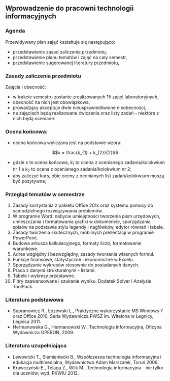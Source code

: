 ## Wprowadzenie do pracowni technologii informacyjnych

### Agenda
Przewidywany plan zajęć kształtuje się następująco:
* przedstawienie zasad zaliczenia przedmiotu,
* przedstawienie planu tematów i zajęć na cały semestr,
* przedstawienie sugerowanej literatury przedmiotu,

### Zasady zaliczenia przedmiotu
Zajęcia i obecność:
* w trakcie semestru zostanie zrealizowanych 15 zajęć laboratoryjnych,
* obecność na nich jest obowiązkowa,
* prowadzący akceptuje dwie nieusprawiedliwione nieobecności,
* na zajęciach będą realizowane ćwiczenia oraz listy zadań - niektóre z nich będą oceniane.

### Ocena końcowa:
* ocena końcowa wyliczana jest na podstawie wzoru:

```math
x = \frac{k_{1} + k_{2}}{2}
```
* gdzie $x$ to ocena końcowa, $k_1$ to ocena z ocenianego zadania/kolokwium nr 1 a $k_2$ to ocena z ocenianego zadania/kolokwium nr 2;
* aby zaliczyć kurs, obie oceny z ocenianych list zadań/kolokwium muszą być pozytywne;

### Przegląd tematów w semestrze
1. Zasady korzystania z pakietu Office 201x oraz systemu pomocy do samodzielnego
   rozwiązywania problemów.
1. W programie Word: nabycie umiejętności tworzenia pism urzędowych, umieszczania
   i formatowania grafiki w dokumencie, sporządzania spisów na podstawie stylu legendy
   i nagłówków, edytor równań i tabele.
1. Zasady tworzenia skutecznych, mobilnych prezentacji w programie PowerPoint.
1. Budowa arkusza kalkulacyjnego, formaty liczb, formatowanie warunkowe.
1. Adres względny i bezwzględny, zasady tworzenia własnych formuł.
1. Funkcje finansowe, statystyczne i ekonomiczne w Excelu.
1. Sporządzanie wykresów stosownie do posiadanych danych.
1. Praca z danymi strukturalnymi – listami.
1. Tabele i wykresy przestawne.
1. Filtry zaawansowane i szukanie wyniku. Dodatek Solver i Analysis ToolPack.

### Literatura podstawowa
* Supranowicz R., Łozowski L., Praktyczne wykorzystanie MS Windows 7 oraz Office 2010, Seria Wydawnicza PWSZ
  im. Witelona w Legnicy, Legnica 2011.
* Hermanowska G., Hermanowski W., Technologia informacyjna, Oficyna Wydawnicza OPERON, 2009.

### Literatura uzupełniająca
* Lewowicki T., Siemieniecki B., Współczesna technologia informacyjna i edukacja multimedialna, Wydawnictwo Adam
  Marszałek, Toruń 2006.
* Krawczyński E., Telaga Z., Wilk M., Technologia informacyjna - nie tylko dla uczniów; wyd. PKWiU 2012.
